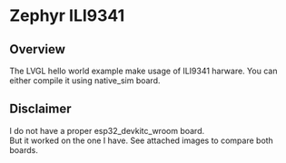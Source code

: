 # Zephyr ILI9341

## Overview

The LVGL hello world example make usage of ILI9341 harware.
You can either compile it using native_sim board.

## Disclaimer
I do not have a proper esp32_devkitc_wroom board.  
But it worked on the one I have.
See attached images to compare both boards.